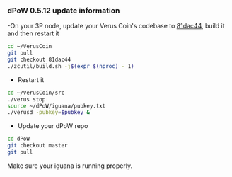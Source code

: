 ### dPoW 0.5.12 update information

-On your 3P node, update your Verus Coin's codebase to [81dac44](https://github.com/VerusCoin/VerusCoin/tree/81dac44081e469a08e013de2e400edf73cdd94e2), build it and then restart it

```bash
cd ~/VerusCoin
git pull
git checkout 81dac44
./zcutil/build.sh -j$(expr $(nproc) - 1)
```

- Restart it

```bash
cd ~/VerusCoin/src
./verus stop
source ~/dPoW/iguana/pubkey.txt
./verusd -pubkey=$pubkey &
```

- Update your dPoW repo

```bash
cd dPoW
git checkout master
git pull
```

Make sure your iguana is running properly.
